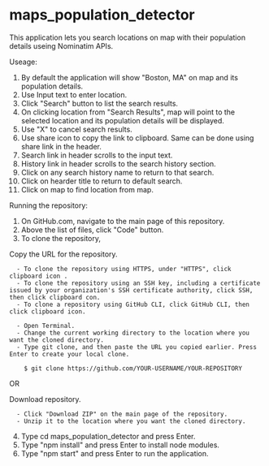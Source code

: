 # maps_population_detector
This application lets you search locations on map with their population details useing Nominatim APIs. 

Useage:

1. By default the application will show "Boston, MA" on map and its population details.
2. Use Input text to enter location.
3. Click "Search" button to list the search results.
4. On clicking location from "Search Results", map will point to the selected location and its population details will be displayed.
5. Use "X" to cancel search results.
6. Use share icon to copy the link to clipboard. Same can be done using share link in the header.
7. Search link in header scrolls to the input text.
8. History link in header scrolls to the search history section.
9. Click on any search history name to return to that search.
10. Click on hearder title to return to default search.
11. Click on map to find location from map.

Running the repository:

1. On GitHub.com, navigate to the main page of this repository.
2. Above the list of files, click "Code" button.
3. To clone the repository,

  Copy the URL for the repository.
  
      - To clone the repository using HTTPS, under "HTTPS", click clipboard icon .
      - To clone the repository using an SSH key, including a certificate issued by your organization's SSH certificate authority, click SSH, then click clipboard con.
      - To clone a repository using GitHub CLI, click GitHub CLI, then click clipboard icon.
      
      - Open Terminal.
      - Change the current working directory to the location where you want the cloned directory.
      - Type git clone, and then paste the URL you copied earlier. Press Enter to create your local clone.
      
        $ git clone https://github.com/YOUR-USERNAME/YOUR-REPOSITORY

OR

   Download repository.
   
      - Click "Download ZIP" on the main page of the repository.
      - Unzip it to the location where you want the cloned directory.

4. Type cd maps_population_detector and press Enter.
5. Type "npm install" and press Enter to install node modules.
6. Type "npm start" and press Enter to run the application.
